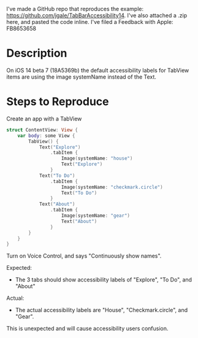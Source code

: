 I've made a GitHub repo that reproduces the example: https://github.com/jgale/TabBarAccessibility14. I've also attached a .zip here, and pasted the code inline. I've filed a Feedback with Apple: FB8653658

# Description

On iOS 14 beta 7 (18A5369b) the default accessibility labels for TabView items are using the image systemName instead of the Text.

# Steps to Reproduce

Create an app with a TabView

```swift
struct ContentView: View {
    var body: some View {
        TabView() {
            Text("Explore")
                .tabItem {
                    Image(systemName: "house")
                    Text("Explore")
                }
            Text("To Do")
                .tabItem {
                    Image(systemName: "checkmark.circle")
                    Text("To Do")
                }
            Text("About")
                .tabItem {
                    Image(systemName: "gear")
                    Text("About")
                }
        }
    }
}
```

Turn on Voice Control, and says "Continuously show names".

Expected: 
* The 3 tabs should show accessibility labels of "Explore", "To Do", and "About"

Actual:
* The actual accessibility labels are "House", "Checkmark.circle", and "Gear". 

This is unexpected and will cause accessibility users confusion.

